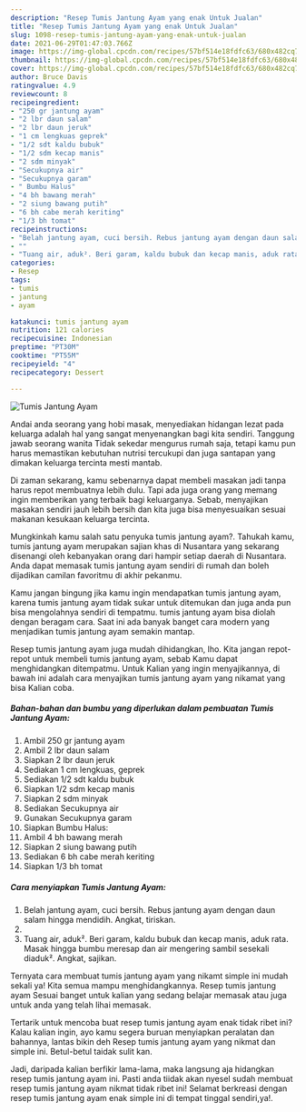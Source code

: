 ```yaml
---
description: "Resep Tumis Jantung Ayam yang enak Untuk Jualan"
title: "Resep Tumis Jantung Ayam yang enak Untuk Jualan"
slug: 1098-resep-tumis-jantung-ayam-yang-enak-untuk-jualan
date: 2021-06-29T01:47:03.766Z
image: https://img-global.cpcdn.com/recipes/57bf514e18fdfc63/680x482cq70/tumis-jantung-ayam-foto-resep-utama.jpg
thumbnail: https://img-global.cpcdn.com/recipes/57bf514e18fdfc63/680x482cq70/tumis-jantung-ayam-foto-resep-utama.jpg
cover: https://img-global.cpcdn.com/recipes/57bf514e18fdfc63/680x482cq70/tumis-jantung-ayam-foto-resep-utama.jpg
author: Bruce Davis
ratingvalue: 4.9
reviewcount: 8
recipeingredient:
- "250 gr jantung ayam"
- "2 lbr daun salam"
- "2 lbr daun jeruk"
- "1 cm lengkuas geprek"
- "1/2 sdt kaldu bubuk"
- "1/2 sdm kecap manis"
- "2 sdm minyak"
- "Secukupnya air"
- "Secukupnya garam"
- " Bumbu Halus"
- "4 bh bawang merah"
- "2 siung bawang putih"
- "6 bh cabe merah keriting"
- "1/3 bh tomat"
recipeinstructions:
- "Belah jantung ayam, cuci bersih. Rebus jantung ayam dengan daun salam hingga mendidih. Angkat, tiriskan."
- ""
- "Tuang air, aduk². Beri garam, kaldu bubuk dan kecap manis, aduk rata. Masak hingga bumbu meresap dan air mengering sambil sesekali diaduk². Angkat, sajikan."
categories:
- Resep
tags:
- tumis
- jantung
- ayam

katakunci: tumis jantung ayam 
nutrition: 121 calories
recipecuisine: Indonesian
preptime: "PT30M"
cooktime: "PT55M"
recipeyield: "4"
recipecategory: Dessert

---
```



![Tumis Jantung Ayam](https://img-global.cpcdn.com/recipes/57bf514e18fdfc63/680x482cq70/tumis-jantung-ayam-foto-resep-utama.jpg)

Andai anda seorang yang hobi masak, menyediakan hidangan lezat pada keluarga adalah hal yang sangat menyenangkan bagi kita sendiri. Tanggung jawab seorang  wanita Tidak sekedar mengurus rumah saja, tetapi kamu pun harus memastikan kebutuhan nutrisi tercukupi dan juga santapan yang dimakan keluarga tercinta mesti mantab.

Di zaman  sekarang, kamu sebenarnya dapat membeli masakan jadi tanpa harus repot membuatnya lebih dulu. Tapi ada juga orang yang memang ingin memberikan yang terbaik bagi keluarganya. Sebab, menyajikan masakan sendiri jauh lebih bersih dan kita juga bisa menyesuaikan sesuai makanan kesukaan keluarga tercinta. 



Mungkinkah kamu salah satu penyuka tumis jantung ayam?. Tahukah kamu, tumis jantung ayam merupakan sajian khas di Nusantara yang sekarang disenangi oleh kebanyakan orang dari hampir setiap daerah di Nusantara. Anda dapat memasak tumis jantung ayam sendiri di rumah dan boleh dijadikan camilan favoritmu di akhir pekanmu.

Kamu jangan bingung jika kamu ingin mendapatkan tumis jantung ayam, karena tumis jantung ayam tidak sukar untuk ditemukan dan juga anda pun bisa mengolahnya sendiri di tempatmu. tumis jantung ayam bisa diolah dengan beragam cara. Saat ini ada banyak banget cara modern yang menjadikan tumis jantung ayam semakin mantap.

Resep tumis jantung ayam juga mudah dihidangkan, lho. Kita jangan repot-repot untuk membeli tumis jantung ayam, sebab Kamu dapat menghidangkan ditempatmu. Untuk Kalian yang ingin menyajikannya, di bawah ini adalah cara menyajikan tumis jantung ayam yang nikamat yang bisa Kalian coba.

<!--inarticleads1-->

##### Bahan-bahan dan bumbu yang diperlukan dalam pembuatan Tumis Jantung Ayam:

1. Ambil 250 gr jantung ayam
1. Ambil 2 lbr daun salam
1. Siapkan 2 lbr daun jeruk
1. Sediakan 1 cm lengkuas, geprek
1. Sediakan 1/2 sdt kaldu bubuk
1. Siapkan 1/2 sdm kecap manis
1. Siapkan 2 sdm minyak
1. Sediakan Secukupnya air
1. Gunakan Secukupnya garam
1. Siapkan  Bumbu Halus:
1. Ambil 4 bh bawang merah
1. Siapkan 2 siung bawang putih
1. Sediakan 6 bh cabe merah keriting
1. Siapkan 1/3 bh tomat




<!--inarticleads2-->

##### Cara menyiapkan Tumis Jantung Ayam:

1. Belah jantung ayam, cuci bersih. Rebus jantung ayam dengan daun salam hingga mendidih. Angkat, tiriskan.
1. 
1. Tuang air, aduk². Beri garam, kaldu bubuk dan kecap manis, aduk rata. Masak hingga bumbu meresap dan air mengering sambil sesekali diaduk². Angkat, sajikan.




Ternyata cara membuat tumis jantung ayam yang nikamt simple ini mudah sekali ya! Kita semua mampu menghidangkannya. Resep tumis jantung ayam Sesuai banget untuk kalian yang sedang belajar memasak atau juga untuk anda yang telah lihai memasak.

Tertarik untuk mencoba buat resep tumis jantung ayam enak tidak ribet ini? Kalau kalian ingin, ayo kamu segera buruan menyiapkan peralatan dan bahannya, lantas bikin deh Resep tumis jantung ayam yang nikmat dan simple ini. Betul-betul taidak sulit kan. 

Jadi, daripada kalian berfikir lama-lama, maka langsung aja hidangkan resep tumis jantung ayam ini. Pasti anda tiidak akan nyesel sudah membuat resep tumis jantung ayam nikmat tidak ribet ini! Selamat berkreasi dengan resep tumis jantung ayam enak simple ini di tempat tinggal sendiri,ya!.

